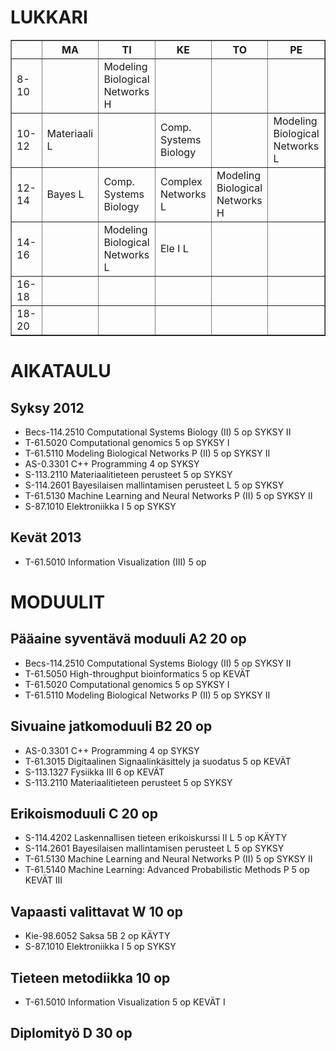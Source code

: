 LUKKARI
=======

<table border=1>
  <tbody>
    <!-- Results table headers -->
    <tr>
      <th></th>
      <th>MA</th>
      <th>TI</th>
      <th>KE</th>
      <th>TO</th>
      <th>PE</th>
    </tr>
    <tr>
      <td>8-10</td>
      <td></td>
      <td>Modeling<br />Biological<br />Networks H</td>
      <td></td>
      <td></td>
      <td></td>
    </tr>
    <tr>
      <td>10-12</td>
      <td>Materiaali L</td>
      <td></td>
      <td>Comp.<br />Systems<br />Biology</td>
      <td></td>
      <td>Modeling<br />Biological<br />Networks L</td>
    </tr>
    <tr>
      <td>12-14</td>
      <td>Bayes L</td>
      <td>Comp.<br />Systems<br />Biology</td>
      <td>Complex<br />Networks L</td>
      <td>Modeling<br />Biological<br />Networks H</td>
      <td></td>
    </tr>
    <tr>
      <td>14-16</td>
      <td></td>
      <td>Modeling<br />Biological<br />Networks L</td>
      <td>Ele I L</td>
      <td></td>
      <td></td>
    </tr>
    <tr>
      <td>16-18</td>
      <td></td>
      <td></td>
      <td></td>
      <td></td>
      <td></td>
    </tr>
    <tr>
      <td>18-20</td>
      <td></td>
      <td></td>
      <td></td>
      <td></td>
      <td></td>
    </tr>
  </tbody>
</table>

AIKATAULU
=========

Syksy 2012
----------
* Becs-114.2510 Computational Systems Biology (II)			5 op	SYKSY II
* T-61.5020 Computational genomics					5 op	SYKSY I
* T-61.5110 Modeling Biological Networks P (II)				5 op	SYKSY II
* AS-0.3301 C++ Programming						4 op	SYKSY
* S-113.2110 Materiaalitieteen perusteet					5 op	SYKSY
* S-114.2601 Bayesilaisen mallintamisen perusteet L			5 op	SYKSY
* T-61.5130 Machine Learning and Neural Networks P (II)			5 op	SYKSY II
* S-87.1010 Elektroniikka I						5 op	SYKSY


Kevät 2013
----------
* T-61.5010 Information Visualization (III)				5 op






MODUULIT
========

Pääaine syventävä moduuli A2		20 op
---------------------------------------------
* Becs-114.2510 Computational Systems Biology (II)			5 op	SYKSY II
* T-61.5050 High-throughput bioinformatics				5 op	KEVÄT
* T-61.5020 Computational genomics					5 op	SYKSY I
* T-61.5110 Modeling Biological Networks P (II)				5 op	SYKSY II

Sivuaine jatkomoduuli B2		20 op
---------------------------------------------
* AS-0.3301 C++ Programming						4 op	SYKSY
* T-61.3015 Digitaalinen Signaalinkäsittely ja suodatus			5 op	KEVÄT
* S-113.1327 Fysiikka III							6 op	KEVÄT
* S-113.2110 Materiaalitieteen perusteet					5 op	SYKSY

Erikoismoduuli C			20 op
---------------------------------------------
* S-114.4202 Laskennallisen tieteen erikoiskurssi II L			5 op	KÄYTY
* S-114.2601 Bayesilaisen mallintamisen perusteet L			5 op	SYKSY
* T-61.5130 Machine Learning and Neural Networks P (II)			5 op	SYKSY II
* T-61.5140 Machine Learning: Advanced Probabilistic Methods P		5 op	KEVÄT III


Vapaasti valittavat W			10 op
---------------------------------------------
* Kie-98.6052 Saksa 5B							2 op	KÄYTY
* S-87.1010 Elektroniikka I						5 op	SYKSY


Tieteen metodiikka			10 op
---------------------------------------------
* T-61.5010 Information Visualization					5 op	KEVÄT I


Diplomityö D				30 op
---------------------------------------------

